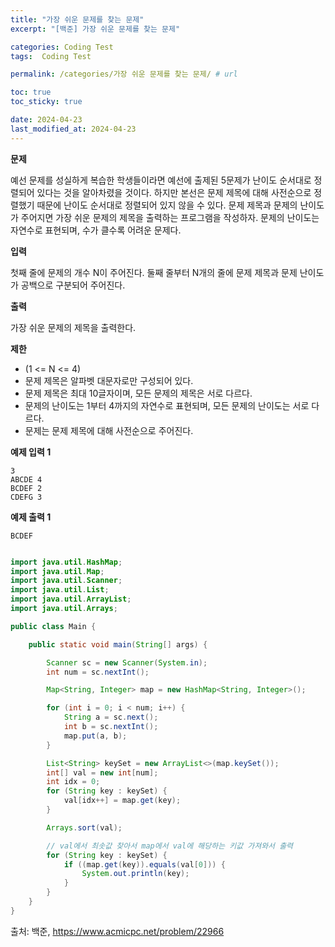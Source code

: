 ```yaml
---
title: "가장 쉬운 문제를 찾는 문제"
excerpt: "[백준] 가장 쉬운 문제를 찾는 문제"

categories: Coding Test
tags:  Coding Test

permalink: /categories/가장 쉬운 문제를 찾는 문제/ # url

toc: true
toc_sticky: true

date: 2024-04-23
last_modified_at: 2024-04-23
---
```


**문제**

예선 문제를 성실하게 복습한 학생들이라면 예선에 출제된 5문제가 난이도 순서대로 정렬되어 있다는 것을 알아차렸을 것이다.
하지만 본선은 문제 제목에 대해 사전순으로 정렬했기 때문에 난이도 순서대로 정렬되어 있지 않을 수 있다.
문제 제목과 문제의 난이도가 주어지면 가장 쉬운 문제의 제목을 출력하는 프로그램을 작성하자.
문제의 난이도는 자연수로 표현되며, 수가 클수록 어려운 문제다.

**입력**

첫째 줄에 문제의 개수 N이 주어진다.
둘째 줄부터 N개의 줄에 문제 제목과 문제 난이도가 공백으로 구분되어 주어진다.

**출력**

가장 쉬운 문제의 제목을 출력한다.

**제한**

- (1 <= N <= 4)
- 문제 제목은 알파벳 대문자로만 구성되어 있다.
- 문제 제목은 최대 10글자이며, 모든 문제의 제목은 서로 다르다.
- 문제의 난이도는 1부터 4까지의 자연수로 표현되며, 모든 문제의 난이도는 서로 다르다.
- 문제는 문제 제목에 대해 사전순으로 주어진다.

**예제 입력 1**

```
3
ABCDE 4
BCDEF 2
CDEFG 3
```

**예제 출력 1**

```
BCDEF
```

```java

import java.util.HashMap;
import java.util.Map;
import java.util.Scanner;
import java.util.List;
import java.util.ArrayList;
import java.util.Arrays;

public class Main {

    public static void main(String[] args) {

        Scanner sc = new Scanner(System.in);
        int num = sc.nextInt();

        Map<String, Integer> map = new HashMap<String, Integer>();

        for (int i = 0; i < num; i++) {
            String a = sc.next();
            int b = sc.nextInt();
            map.put(a, b);
        }

        List<String> keySet = new ArrayList<>(map.keySet());
        int[] val = new int[num];
        int idx = 0;
        for (String key : keySet) {
            val[idx++] = map.get(key);
        }

        Arrays.sort(val);

        // val에서 최솟값 찾아서 map에서 val에 해당하는 키값 가져와서 출력
        for (String key : keySet) {
            if ((map.get(key)).equals(val[0])) {
                System.out.println(key);
            }
        }
    }
}

``````

출처: 백준, https://www.acmicpc.net/problem/22966
